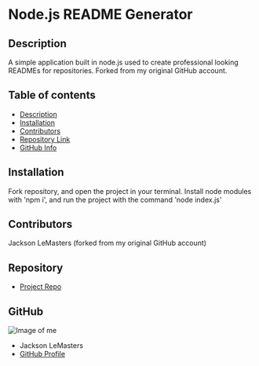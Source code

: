# **Node.js README Generator**
## Description 
A simple application built in node.js used to create professional looking READMEs for repositories. Forked from my original GitHub account.
## Table of contents
- [Description](#Description)
- [Installation](#Installation)
- [Contributors](#Contributors)
- [Repository Link](#Repository)
- [GitHub Info](#GitHub) 
## Installation
Fork repository, and open the project in your terminal. Install node modules with 'npm i', and run the project with the command 'node index.js'
## Contributors
Jackson LeMasters (forked from my original GitHub account)
## Repository
- [Project Repo](github.com/tf-jlemasters/README_Generator)
## GitHub
![Image of me](https://avatars.githubusercontent.com/u/82251556?v=4)
- Jackson LeMasters
- [GitHub Profile](https://github.com/tf-jlemasters)
